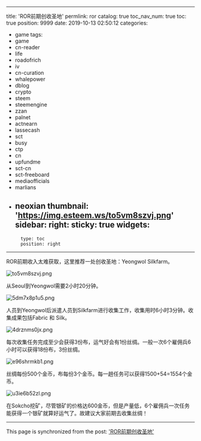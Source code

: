 
---
title: 'ROR前期创收圣地'
permlink: ror
catalog: true
toc_nav_num: true
toc: true
position: 9999
date: 2019-10-13 02:50:12
categories:
- game
tags:
- game
- cn-reader
- life
- roadofrich
- iv
- cn-curation
- whalepower
- dblog
- crypto
- steem
- steemengine
- zzan
- palnet
- actnearn
- lassecash
- sct
- busy
- ctp
- cn
- upfundme
- sct-cn
- sct-freeboard
- mediaofficials
- marlians
- neoxian
thumbnail: 'https://img.esteem.ws/to5vm8szvj.png'
sidebar:
    right:
        sticky: true
widgets:
    -
        type: toc
        position: right
---


ROR前期收入太难获取，这里推荐一处创收圣地：Yeongwol Silkfarm。

![to5vm8szvj.png](https://img.esteem.ws/to5vm8szvj.png)

从Seoul到Yeongwol需要2小时20分钟。

![5dm7x8p1u5.png](https://img.esteem.ws/5dm7x8p1u5.png)

人员到Yeongwol后派遣人员到Silkfarm进行收集工作，收集用时6小时3分钟。收集成果包括Fabric 和 Silk。

![4drznms0jx.png](https://img.esteem.ws/4drznms0jx.png)

每次收集任务完成至少会获得3份布，运气好会有1份丝绸。一般一次6个雇佣兵6小时可以获得18份布，3份丝绸。

![e96shrmkb1.png](https://img.esteem.ws/e96shrmkb1.png)

丝绸每份500个金币，布每份3个金币。每一趟任务可以获得1500+54=1554个金币。

![u3ie6b52zl.png](https://img.esteem.ws/u3ie6b52zl.png)

在Sokcho挖矿，尽管银矿的价格达600金币，但是产量低，6个雇佣兵一次任务能获得一个银矿就算好运气了。故建议大家前期去收集丝绸！

- - -

This page is synchronized from the post: ['ROR前期创收圣地'](https://steemit.com/@m18207319997/ror)
